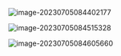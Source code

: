 ![image-20230705084402177](C:\Users\admin\Documents\GitHub\blog-contents-b\dev-life\API\aliexpress_partners.assets\image-20230705084402177.png)

![image-20230705084515328](C:\Users\admin\Documents\GitHub\blog-contents-b\dev-life\API\aliexpress_partners.assets\image-20230705084515328.png)

![image-20230705084605660](C:\Users\admin\Documents\GitHub\blog-contents-b\dev-life\API\aliexpress_partners.assets\image-20230705084605660.png)